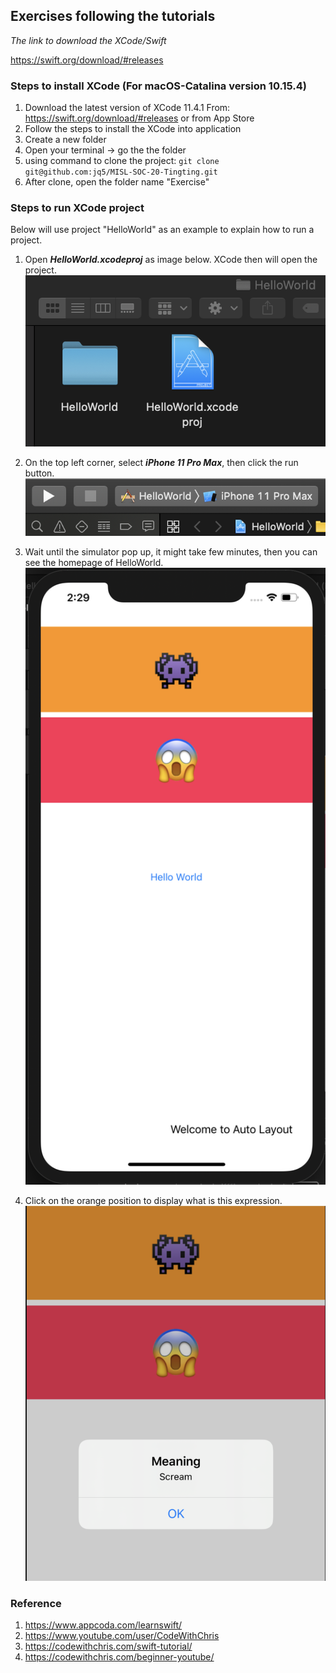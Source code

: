 ## Exercises following the tutorials

_The link to download the XCode/Swift_

https://swift.org/download/#releases

### Steps to install XCode (For macOS-Catalina version 10.15.4)

1. Download the latest version of XCode 11.4.1
From: https://swift.org/download/#releases
or from App Store
2. Follow the steps to install the XCode into application
3. Create a new folder
4. Open your terminal -> go the the folder
5. using command to clone the project: ```git clone git@github.com:jq5/MISL-SOC-20-Tingting.git```
6. After clone, open the folder name "Exercise"

### Steps to run XCode project 

Below will use project "HelloWorld" as an example to explain how to run a project.

1. Open ***HelloWorld.xcodeproj*** as image below. XCode then will open the project.
![](./Screenshot/Exercise/FolderExercise.png)

2.  On the top left corner, select ***iPhone 11 Pro Max***, then click the run button.
![](./Screenshot/Exercise/RunExercise.png)

3. Wait until the simulator pop up, it might take few minutes, then you can see the homepage of HelloWorld.
![](./Screenshot/Exercise/Simulator_Exercise.png)

4. Click on the orange position to display what is this expression.
![](./Screenshot/Exercise/Expression_Exercise.png)

### Reference

1. https://www.appcoda.com/learnswift/ 
2. https://www.youtube.com/user/CodeWithChris
3. https://codewithchris.com/swift-tutorial/
4. https://codewithchris.com/beginner-youtube/
